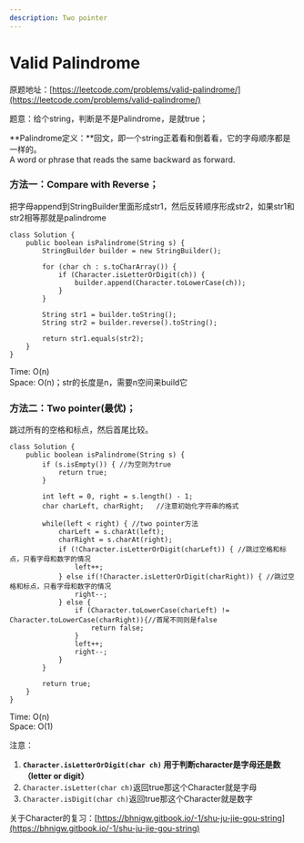 ```yaml
---
description: Two pointer
---
```


# Valid Palindrome

原题地址：[https://leetcode.com/problems/valid-palindrome/](https://leetcode.com/problems/valid-palindrome/)

题意：给个string，判断是不是Palindrome，是就true；

**Palindrome定义：**回文，即一个string正着看和倒着看，它的字母顺序都是一样的。  
                                 A word or phrase that reads the same backward as forward.



### 方法一：Compare with Reverse；

把字母append到StringBuilder里面形成str1，然后反转顺序形成str2，如果str1和str2相等那就是palindrome

```text
class Solution {
    public boolean isPalindrome(String s) {
        StringBuilder builder = new StringBuilder();

        for (char ch : s.toCharArray()) {
            if (Character.isLetterOrDigit(ch)) {
                builder.append(Character.toLowerCase(ch));
            }
        }

        String str1 = builder.toString();
        String str2 = builder.reverse().toString();

        return str1.equals(str2);
    }
}
```

Time: O\(n\)  
Space: O\(n\)；str的长度是n，需要n空间来build它



### 方法二：Two pointer\(最优\)；

跳过所有的空格和标点，然后首尾比较。

```text
class Solution {
    public boolean isPalindrome(String s) {
        if (s.isEmpty()) { //为空则为true
        	return true;
        }
        
        int left = 0, right = s.length() - 1;
        char charLeft, charRight;   //注意初始化字符串的格式
        
        while(left < right) { //two pointer方法
        	charLeft = s.charAt(left);
        	charRight = s.charAt(right);
        	if (!Character.isLetterOrDigit(charLeft)) { //跳过空格和标点，只看字母和数字的情况
        		left++;
        	} else if(!Character.isLetterOrDigit(charRight)) { //跳过空格和标点，只看字母和数字的情况
        		right--;
        	} else {
        		if (Character.toLowerCase(charLeft) != Character.toLowerCase(charRight)){//首尾不同则是false
        			return false;
        		}
        		left++;
        		right--;
        	}
        }
        
        return true;
    }
}
```

Time: O\(n\)  
Space: O\(1\)

注意：  
1. **`Character.isLetterOrDigit(char ch)` 用于判断character是字母还是数（letter or digit）**  
2. `Character.isLetter(char ch)`返回true那这个Character就是字母   
3. `Character.isDigit(char ch)`返回true那这个Character就是数字



关于Character的复习：[https://bhnigw.gitbook.io/-1/shu-ju-jie-gou-string](https://bhnigw.gitbook.io/-1/shu-ju-jie-gou-string)





